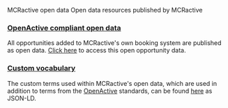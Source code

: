 MCRactive open data
Open data resources published by MCRactive

### [OpenActive compliant open data](https://mcractive.com/openactive)
All opportunities added to MCRactive's own booking system are published as open data. [Click here](https://mcractive.com/openactive) to access this open opportunity data.

### [Custom vocabulary](https://data.mcractive.com/ns)
The custom terms used within MCRactive's open data, which are used in addition to terms from the [OpenActive](http://www.openactive.io/) standards, can be found [here](https://data.mcractive.com/ns) as JSON-LD.
